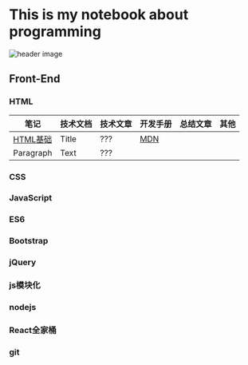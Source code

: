 # This is my notebook about programming

![header image](https://gitee.com/Jeren/cloudimages/raw/master/img/src=http___img.zcool.cn_community_02615958a40690a801219c77b8ed29.jpg@800w_1l_2o_100sh.jpg&refer=http___img.zcool.webp)  

## Front-End

### HTML

| 笔记 | 技术文档 | 技术文章 | 开发手册 | 总结文章 | 其他 |
| ----------- | ----------- | ----------- | ----------- | ----------- | ----------- |
| [HTML基础](https://github.com/linusluis/programming-notes/blob/fa87ff0f0ac957487e6fd9449ca11398c3516d19/Front-End/html/%E5%89%8D%E7%AB%AF%20_%20HTML.md)      | Title       | ??? | [MDN](https://developer.mozilla.org/zh-CN/docs/Web/HTML) |
| Paragraph   | Text        | ??? |  

### CSS

### JavaScript

### ES6

### Bootstrap

### jQuery

### js模块化

### nodejs

### React全家桶

### git  

